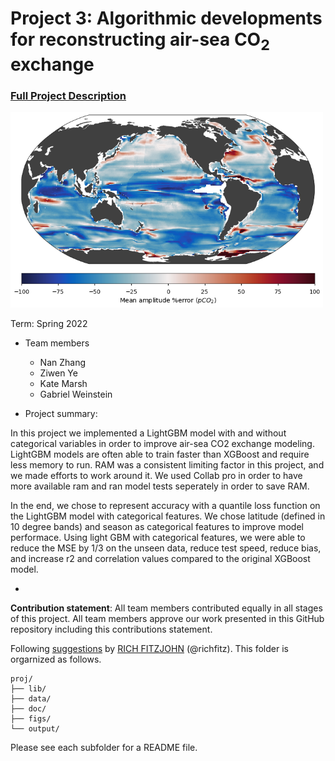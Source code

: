# Project 3: Algorithmic developments for reconstructing air-sea CO$_2$ exchange

### [Full Project Description](doc/project3_desc.md)

<img src="figs/title.png" alt="General Lake Model" width="500"/>

Term: Spring 2022

+ Team members
	+ Nan Zhang
	+ Ziwen Ye
	+ Kate Marsh
	+ Gabriel Weinstein


+ Project summary: 

In this project we implemented a LightGBM model with and without categorical variables in order to improve air-sea CO2 exchange modeling. LightGBM models are often able to train faster than XGBoost and require less memory to run. RAM was a consistent limiting factor in this project, and we made efforts to work around it. We used Collab pro in order to have more available ram and ran model tests seperately in order to save RAM.

In the end, we chose to represent accuracy with a quantile loss function on the LightGBM model with categorical features. We chose latitude (defined in 10 degree bands) and season as categorical features to improve model performace. Using light GBM with categorical features, we were able to reduce the MSE by 1/3 on the unseen data, reduce test speed, reduce bias, and increase r2 and correlation values compared to the original XGBoost model.

+ 	
**Contribution statement**: All team members contributed equally in all stages of this project. All team members approve our work presented in this GitHub repository including this contributions statement. 

Following [suggestions](http://nicercode.github.io/blog/2013-04-05-projects/) by [RICH FITZJOHN](http://nicercode.github.io/about/#Team) (@richfitz). This folder is orgarnized as follows.

```
proj/
├── lib/
├── data/
├── doc/
├── figs/
└── output/
```

Please see each subfolder for a README file.
